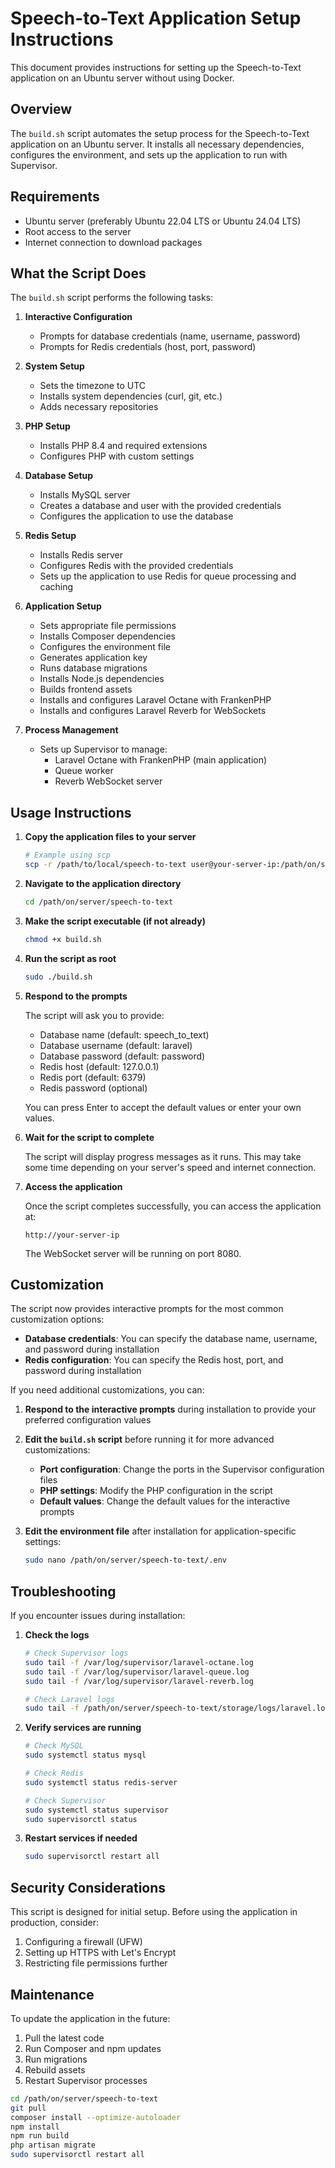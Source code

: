# Speech-to-Text Application Setup Instructions

This document provides instructions for setting up the Speech-to-Text application on an Ubuntu server without using Docker.

## Overview

The `build.sh` script automates the setup process for the Speech-to-Text application on an Ubuntu server. It installs all necessary dependencies, configures the environment, and sets up the application to run with Supervisor.

## Requirements

- Ubuntu server (preferably Ubuntu 22.04 LTS or Ubuntu 24.04 LTS)
- Root access to the server
- Internet connection to download packages

## What the Script Does

The `build.sh` script performs the following tasks:

1. **Interactive Configuration**
   - Prompts for database credentials (name, username, password)
   - Prompts for Redis credentials (host, port, password)

2. **System Setup**
   - Sets the timezone to UTC
   - Installs system dependencies (curl, git, etc.)
   - Adds necessary repositories

3. **PHP Setup**
   - Installs PHP 8.4 and required extensions
   - Configures PHP with custom settings

4. **Database Setup**
   - Installs MySQL server
   - Creates a database and user with the provided credentials
   - Configures the application to use the database

5. **Redis Setup**
   - Installs Redis server
   - Configures Redis with the provided credentials
   - Sets up the application to use Redis for queue processing and caching

6. **Application Setup**
   - Sets appropriate file permissions
   - Installs Composer dependencies
   - Configures the environment file
   - Generates application key
   - Runs database migrations
   - Installs Node.js dependencies
   - Builds frontend assets
   - Installs and configures Laravel Octane with FrankenPHP
   - Installs and configures Laravel Reverb for WebSockets

7. **Process Management**
   - Sets up Supervisor to manage:
     - Laravel Octane with FrankenPHP (main application)
     - Queue worker
     - Reverb WebSocket server

## Usage Instructions

1. **Copy the application files to your server**

   ```bash
   # Example using scp
   scp -r /path/to/local/speech-to-text user@your-server-ip:/path/on/server
   ```

2. **Navigate to the application directory**

   ```bash
   cd /path/on/server/speech-to-text
   ```

3. **Make the script executable (if not already)**

   ```bash
   chmod +x build.sh
   ```

4. **Run the script as root**

   ```bash
   sudo ./build.sh
   ```

5. **Respond to the prompts**

   The script will ask you to provide:
   - Database name (default: speech_to_text)
   - Database username (default: laravel)
   - Database password (default: password)
   - Redis host (default: 127.0.0.1)
   - Redis port (default: 6379)
   - Redis password (optional)
   
   You can press Enter to accept the default values or enter your own values.

6. **Wait for the script to complete**

   The script will display progress messages as it runs. This may take some time depending on your server's speed and internet connection.

7. **Access the application**

   Once the script completes successfully, you can access the application at:
   
   ```
   http://your-server-ip
   ```

   The WebSocket server will be running on port 8080.

## Customization

The script now provides interactive prompts for the most common customization options:

- **Database credentials**: You can specify the database name, username, and password during installation
- **Redis configuration**: You can specify the Redis host, port, and password during installation

If you need additional customizations, you can:

1. **Respond to the interactive prompts** during installation to provide your preferred configuration values

2. **Edit the `build.sh` script** before running it for more advanced customizations:
   - **Port configuration**: Change the ports in the Supervisor configuration files
   - **PHP settings**: Modify the PHP configuration in the script
   - **Default values**: Change the default values for the interactive prompts

3. **Edit the environment file** after installation for application-specific settings:
   ```bash
   sudo nano /path/on/server/speech-to-text/.env
   ```

## Troubleshooting

If you encounter issues during installation:

1. **Check the logs**

   ```bash
   # Check Supervisor logs
   sudo tail -f /var/log/supervisor/laravel-octane.log
   sudo tail -f /var/log/supervisor/laravel-queue.log
   sudo tail -f /var/log/supervisor/laravel-reverb.log
   
   # Check Laravel logs
   sudo tail -f /path/on/server/speech-to-text/storage/logs/laravel.log
   ```

2. **Verify services are running**

   ```bash
   # Check MySQL
   sudo systemctl status mysql
   
   # Check Redis
   sudo systemctl status redis-server
   
   # Check Supervisor
   sudo systemctl status supervisor
   sudo supervisorctl status
   ```

3. **Restart services if needed**

   ```bash
   sudo supervisorctl restart all
   ```

## Security Considerations

This script is designed for initial setup. Before using the application in production, consider:

1. Configuring a firewall (UFW)
2. Setting up HTTPS with Let's Encrypt
3. Restricting file permissions further

## Maintenance

To update the application in the future:

1. Pull the latest code
2. Run Composer and npm updates
3. Run migrations
4. Rebuild assets
5. Restart Supervisor processes

```bash
cd /path/on/server/speech-to-text
git pull
composer install --optimize-autoloader
npm install
npm run build
php artisan migrate
sudo supervisorctl restart all
```
